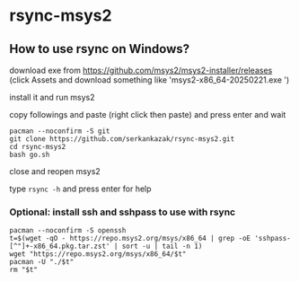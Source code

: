 # rsync-msys2

## How to use rsync on Windows?

download exe from https://github.com/msys2/msys2-installer/releases (click Assets and download something like 'msys2-x86_64-20250221.exe
')

install it and run msys2

copy followings and paste (right click then paste) and press enter and wait
```
pacman --noconfirm -S git
git clone https://github.com/serkankazak/rsync-msys2.git
cd rsync-msys2
bash go.sh
```

close and reopen msys2

type `rsync -h` and press enter for help

### Optional: install ssh and sshpass to use with rsync

```
pacman --noconfirm -S openssh
t=$(wget -qO - https://repo.msys2.org/msys/x86_64 | grep -oE 'sshpass-[^"]+-x86_64.pkg.tar.zst' | sort -u | tail -n 1)
wget "https://repo.msys2.org/msys/x86_64/$t"
pacman -U "./$t"
rm "$t"
```
